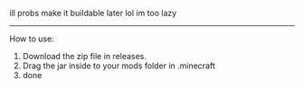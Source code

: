 ill probs make it buildable later lol im too lazy

-------------------------------------------------

How to use: 
1. Download the zip file in releases.
2. Drag the jar inside to your mods folder in .minecraft
3. done
